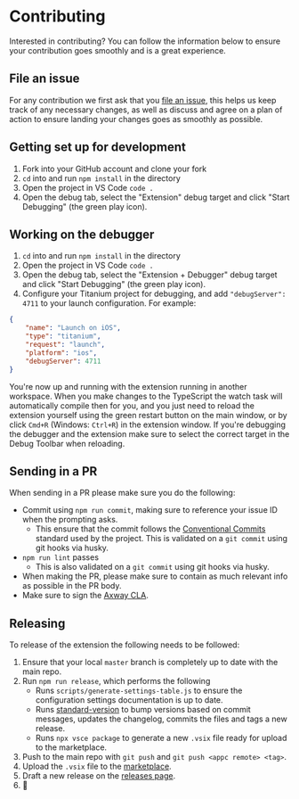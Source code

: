 # Contributing

Interested in contributing? You can follow the information below to ensure your contribution goes smoothly and is a great experience.

## File an issue

For any contribution we first ask that you [file an issue](https://github.com/appcelerator/vscode-appcelerator-titanium/issues/new/choose), this helps us keep track of any necessary changes, as well as discuss and agree on a plan of action to ensure landing your changes goes as smoothly as possible.

## Getting set up for development

1. Fork into your GitHub account and clone your fork
2. `cd` into and run `npm install` in the directory
3. Open the project in VS Code `code .`
4. Open the debug tab, select the "Extension" debug target and click "Start Debugging" (the green play icon). 

## Working on the debugger

1. `cd` into and run `npm install` in the directory
2. Open the project in VS Code `code .`
3. Open the debug tab, select the "Extension + Debugger" debug target and click "Start Debugging" (the green play icon).
4. Configure your Titanium project for debugging, and add `"debugServer": 4711` to your launch configuration. For example:

```json
{
	"name": "Launch on iOS",
	"type": "titanium",
	"request": "launch",
	"platform": "ios",
	"debugServer": 4711
}
```

You're now up and running with the extension running in another workspace. When you make changes to the TypeScript the watch task will automatically compile then for you, and you just need to reload the extension yourself using the green restart button on the main window, or by click `Cmd+R` (Windows: `Ctrl+R`) in the extension window. If you're debugging the debugger and the extension make sure to select the correct target in the Debug Toolbar when reloading.

## Sending in a PR

When sending in a PR please make sure you do the following:

- Commit using `npm run commit`, making sure to reference your issue ID when the prompting asks.
	- This ensure that the commit follows the [Conventional Commits](https://www.conventionalcommits.org/) standard used by the project. This is validated on a `git commit` using git hooks via husky.
- `npm run lint` passes
	- This is also validated on a `git commit` using git hooks via husky.
- When making the PR, please make sure to contain as much relevant info as possible in the PR body.
- Make sure to sign the [Axway CLA](https://cla.axway.com/).

## Releasing

To release of the extension the following needs to be followed:

1. Ensure that your local `master` branch is completely up to date with the main repo.
2. Run `npm run release`, which performs the following
	- Runs `scripts/generate-settings-table.js` to ensure the configuration settings documentation is up to date.
	- Runs [standard-version](https://github.com/conventional-changelog/standard-version) to bump versions based on commit messages, updates the changelog, commits the files and tags a new release.
	- Runs `npx vsce package` to generate a new `.vsix` file ready for upload to the marketplace.
3. Push to the main repo with `git push` and `git push <appc remote> <tag>`.
4. Upload the `.vsix` file to the [marketplace](https://marketplace.visualstudio.com/manage).
5. Draft a new release on the [releases page](https://github.com/appcelerator/vscode-appcelerator-titanium/releases).
6. 🎉
